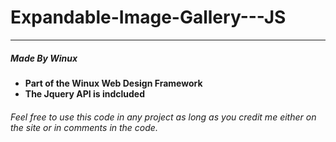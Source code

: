 # Expandable-Image-Gallery---JS
***
##### Made By Winux

* **Part of the Winux Web Design Framework**
* **The Jquery API is indcluded**

###### *Feel free to use this code in any project as long as you credit me either on the site or in comments in the code*.

